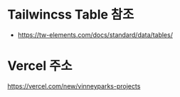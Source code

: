 # Tailwincss Table 참조
 + https://tw-elements.com/docs/standard/data/tables/
# Vercel 주소
 https://vercel.com/new/vinneyparks-projects
